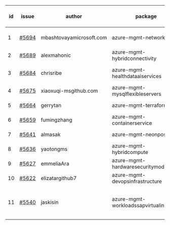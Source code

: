 | id | issue | author | package | assignee | bot advice | created date of issue | target release date | date from target |
| ------ | ------ | ------ | ------ | ------ | ------ | ------ | ------ | :-----: |
| 1 | [#5694](https://github.com/Azure/sdk-release-request/issues/5694) | mbashtovayamicrosoft.com | azure-mgmt-networkcloud | ChenxiJiang333 | Attention to inconsistent tag. | 11-06 | 11-22 |  |
| 2 | [#5689](https://github.com/Azure/sdk-release-request/issues/5689) | alexmahonic | azure-mgmt-hybridconnectivity | ChenxiJiang333 | TypeSpec. | 11-05 | 11-22 |  |
| 3 | [#5684](https://github.com/Azure/sdk-release-request/issues/5684) | chrisribe | azure-mgmt-healthdataaiservices | ChenxiJiang333 | new comment. TypeSpec. | 11-05 | 11-22 |  |
| 4 | [#5675](https://github.com/Azure/sdk-release-request/issues/5675) | xiaoxuqi-msgithub.com | azure-mgmt-mysqlflexibleservers | ChenxiJiang333 |  | 11-04 | 11-21 |  |
| 5 | [#5664](https://github.com/Azure/sdk-release-request/issues/5664) | gerrytan | azure-mgmt-terraform | ChenxiJiang333 | FirstBeta. TypeSpec. | 11-04 | 11-21 |  |
| 6 | [#5659](https://github.com/Azure/sdk-release-request/issues/5659) | fumingzhang | azure-mgmt-containerservice | ChenxiJiang333 |  | 10-30 | 11-12 |  |
| 7 | [#5641](https://github.com/Azure/sdk-release-request/issues/5641) | almasak | azure-mgmt-neonpostgres | ChenxiJiang333 | FirstBeta. TypeSpec. | 10-23 | 11-21 |  |
| 8 | [#5636](https://github.com/Azure/sdk-release-request/issues/5636) | yaotongms | azure-mgmt-hybridcompute | ChenxiJiang333 |  | 10-23 | 11-22 |  |
| 9 | [#5627](https://github.com/Azure/sdk-release-request/issues/5627) | emmeliaAra | azure-mgmt-hardwaresecuritymodules | ChenxiJiang333 |  | 10-22 | 11-22 |  |
| 10 | [#5622](https://github.com/Azure/sdk-release-request/issues/5622) | elizatargithub7 | azure-mgmt-devopsinfrastructure | ChenxiJiang333 | TypeSpec. | 10-16 | 11-22 |  |
| 11 | [#5540](https://github.com/Azure/sdk-release-request/issues/5540) | jaskisin | azure-mgmt-workloadssapvirtualinstance | ChenxiJiang333 | new comment. FirstGA. HoldOn. TypeSpec. | 09-27 | 10-24 |  |
